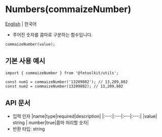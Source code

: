 # Numbers(commaizeNumber)

[English](./commaizeNumber.md) | 한국어

- 주어진 숫자를 콤마로 구분하는 함수입니다.

```tsx
commaizeNumber(value);
```

## 기본 사용 예시

```tsx
import { commaizeNumber } from '@fetoolkit/utils';

const num1 = commaizeNumber('13209802'); // 13,209,802
const num2 = commaizeNumber(13209802); // 13,209,802
```

## API 문서

- 입력 인자
  |name|type|required|description|
  |:---:|:---|:---|:---:|
  |value| string \| number|true|콤마 처리할 숫자|
- 반환 타입: string
